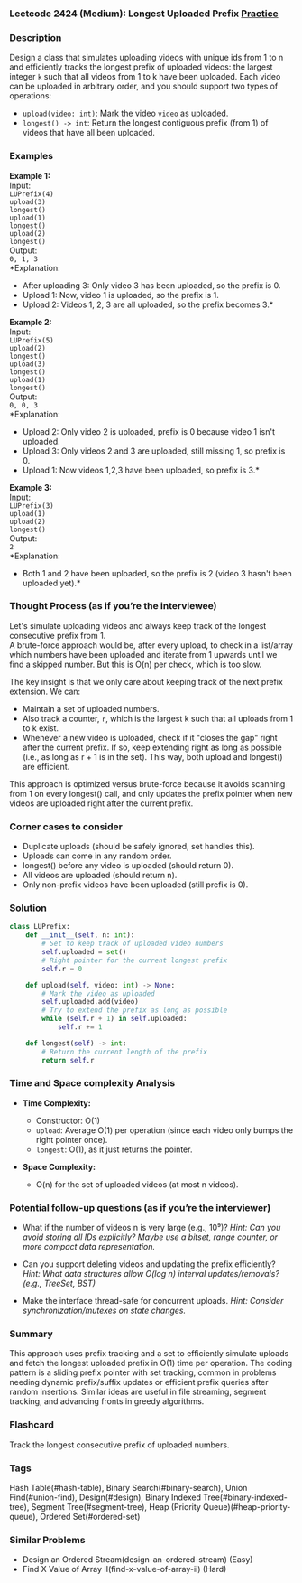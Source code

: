 ### Leetcode 2424 (Medium): Longest Uploaded Prefix [Practice](https://leetcode.com/problems/longest-uploaded-prefix)

### Description  
Design a class that simulates uploading videos with unique ids from 1 to n and efficiently tracks the longest prefix of uploaded videos: the largest integer `k` such that all videos from 1 to k have been uploaded. Each video can be uploaded in arbitrary order, and you should support two types of operations:
- `upload(video: int)`: Mark the video `video` as uploaded.
- `longest() -> int`: Return the longest contiguous prefix (from 1) of videos that have all been uploaded.

### Examples  

**Example 1:**  
Input:  
`LUPrefix(4)`  
`upload(3)`  
`longest()`  
`upload(1)`  
`longest()`  
`upload(2)`  
`longest()`  
Output:  
`0, 1, 3`  
*Explanation:  
- After uploading 3: Only video 3 has been uploaded, so the prefix is 0.  
- Upload 1: Now, video 1 is uploaded, so the prefix is 1.  
- Upload 2: Videos 1, 2, 3 are all uploaded, so the prefix becomes 3.*

**Example 2:**  
Input:  
`LUPrefix(5)`  
`upload(2)`  
`longest()`  
`upload(3)`  
`longest()`  
`upload(1)`  
`longest()`  
Output:  
`0, 0, 3`  
*Explanation:  
- Upload 2: Only video 2 is uploaded, prefix is 0 because video 1 isn't uploaded.  
- Upload 3: Only videos 2 and 3 are uploaded, still missing 1, so prefix is 0.  
- Upload 1: Now videos 1,2,3 have been uploaded, so prefix is 3.*

**Example 3:**  
Input:  
`LUPrefix(3)`  
`upload(1)`  
`upload(2)`  
`longest()`  
Output:  
`2`  
*Explanation:  
- Both 1 and 2 have been uploaded, so the prefix is 2 (video 3 hasn't been uploaded yet).*

### Thought Process (as if you’re the interviewee)  
Let's simulate uploading videos and always keep track of the longest consecutive prefix from 1.  
A brute-force approach would be, after every upload, to check in a list/array which numbers have been uploaded and iterate from 1 upwards until we find a skipped number. But this is O(n) per check, which is too slow.

The key insight is that we only care about keeping track of the next prefix extension. We can:
- Maintain a set of uploaded numbers.
- Also track a counter, `r`, which is the largest k such that all uploads from 1 to k exist.
- Whenever a new video is uploaded, check if it "closes the gap" right after the current prefix. If so, keep extending right as long as possible (i.e., as long as r + 1 is in the set). This way, both upload and longest() are efficient.

This approach is optimized versus brute-force because it avoids scanning from 1 on every longest() call, and only updates the prefix pointer when new videos are uploaded right after the current prefix.

### Corner cases to consider  
- Duplicate uploads (should be safely ignored, set handles this).
- Uploads can come in any random order.
- longest() before any video is uploaded (should return 0).
- All videos are uploaded (should return n).
- Only non-prefix videos have been uploaded (still prefix is 0).

### Solution

```python
class LUPrefix:
    def __init__(self, n: int):
        # Set to keep track of uploaded video numbers
        self.uploaded = set()
        # Right pointer for the current longest prefix
        self.r = 0

    def upload(self, video: int) -> None:
        # Mark the video as uploaded
        self.uploaded.add(video)
        # Try to extend the prefix as long as possible
        while (self.r + 1) in self.uploaded:
            self.r += 1

    def longest(self) -> int:
        # Return the current length of the prefix
        return self.r
```

### Time and Space complexity Analysis  

- **Time Complexity:**  
  - Constructor: O(1)  
  - `upload`: Average O(1) per operation (since each video only bumps the right pointer once).  
  - `longest`: O(1), as it just returns the pointer.

- **Space Complexity:**  
  - O(n) for the set of uploaded videos (at most n videos).

### Potential follow-up questions (as if you’re the interviewer)  

- What if the number of videos n is very large (e.g., 10⁹)?
  *Hint: Can you avoid storing all IDs explicitly? Maybe use a bitset, range counter, or more compact data representation.*

- Can you support deleting videos and updating the prefix efficiently?
  *Hint: What data structures allow O(log n) interval updates/removals? (e.g., TreeSet, BST)*

- Make the interface thread-safe for concurrent uploads.
  *Hint: Consider synchronization/mutexes on state changes.*

### Summary
This approach uses prefix tracking and a set to efficiently simulate uploads and fetch the longest uploaded prefix in O(1) time per operation. The coding pattern is a sliding prefix pointer with set tracking, common in problems needing dynamic prefix/suffix updates or efficient prefix queries after random insertions. Similar ideas are useful in file streaming, segment tracking, and advancing fronts in greedy algorithms.


### Flashcard
Track the longest consecutive prefix of uploaded numbers.

### Tags
Hash Table(#hash-table), Binary Search(#binary-search), Union Find(#union-find), Design(#design), Binary Indexed Tree(#binary-indexed-tree), Segment Tree(#segment-tree), Heap (Priority Queue)(#heap-priority-queue), Ordered Set(#ordered-set)

### Similar Problems
- Design an Ordered Stream(design-an-ordered-stream) (Easy)
- Find X Value of Array II(find-x-value-of-array-ii) (Hard)